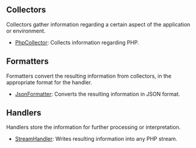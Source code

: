 ## Collectors

Collectors gather information regarding a certain aspect of the application or environment.

- [PhpCollector](../src/Swatch/Collector/PhpCollector.php): Collects information regarding PHP.

## Formatters

Formatters convert the resulting information from collectors, in the appropriate format for the handler.

- [JsonFormatter](../src/Swatch/Formatter/JsonFormatter.php): Converts the resulting information in JSON format.

## Handlers

Handlers store the information for further processing or interpretation.

- [StreamHandler](../src/Swatch/Handler/StreamHandler.php): Writes resulting information into any PHP stream.